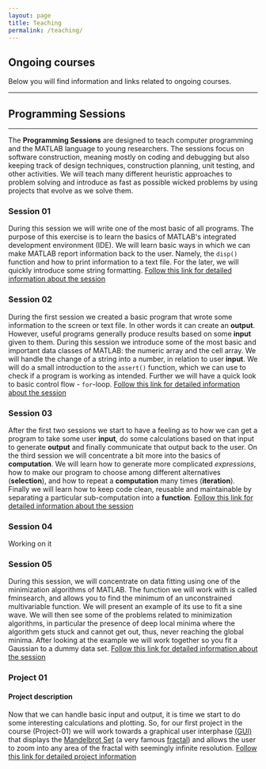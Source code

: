 ```yaml
---
layout: page
title: Teaching
permalink: /teaching/
---
```

## Ongoing courses

Below you will find information and links related to ongoing courses.

* * *
## [](#header-1)Programming Sessions
* * *

The **Programming Sessions** are designed to teach computer programming and the MATLAB language to young researchers. The sessions focus on software construction, meaning mostly on coding and debugging but also keeping track of design techniques, construction planning, unit testing, and other activities. We will teach many different heuristic approaches to problem solving and introduce as fast as possible wicked problems by using projects that evolve as we solve them.

### [](#S-1)Session 01

During this session we will write one of the most basic of all programs. The purpose of this exercise is to  learn the basics of MATLAB's integrated development environment (IDE). We will learn basic ways in which we can make MATLAB report information back to the user. Namely, the ```disp()``` function and how to print information to a text file. For the later, we will quickly introduce some string formatting.
[Follow this link for detailed information about the session](/session-01)


### [](#S-2)Session 02
During the first session we created a basic program that wrote some information to the screen or text file. In other words it can create an **output**. However, useful programs generally produce results based on some **input** given to them. During this session we introduce some of the most basic and important data classes of MATLAB: the numeric array and the cell array. We will handle the change of a string into a number, in relation to user **input**. We will do a small introduction to the ```assert()``` function, which we can use to check if a program is working as intended. Further we will have a quick look to basic control flow - ```for```-loop.
[Follow this link for detailed information about the session](/session-02)

### [](#S-3)Session 03
After the first two sessions we start to have a feeling as to how we can get a program to take some user **input**, do some calculations based on that input to generate **output** and finally communicate that output back to the user. On the third session we will concentrate a bit more into the basics of **computation**. We will learn how to generate more complicated *expressions*, how to make our program to choose among different alternatives (**selection**), and how to repeat a **computation** many times (**iteration**). Finally we will learn how to keep code clean, reusable and maintainable by separating a particular sub-computation into a **function**.
[Follow this link for detailed information about the session](/session-03)

### [](#S-4)Session 04
Working on it

### [](#S-5)Session 05
During this session, we will concentrate on data fitting using one of the minimization algorithms of MATLAB. The function we will work with is called fminsearch, and allows you to find the minimum of an unconstrained multivariable function. We will present an example of its use to fit a sine wave. We will then see some of the problems related to minimization algorithms, in particular the presence of deep local minima where the algorithm gets stuck and cannot get out, thus, never reaching the global minima. After looking at the example we will work together so you fit a Gaussian to a dummy data set.
[Follow this link for detailed information about the session](/session-05)

### [](#p1)Project 01

#### Project description

Now that we can handle basic input and output, it is time we start to do some interesting calculations and plotting. So, for our first project in the course (Project-01) we will work towards a graphical user interphase [(GUI)](https://en.wikipedia.org/wiki/Graphical_user_interface) that displays the [Mandelbrot Set](https://en.wikipedia.org/wiki/Mandelbrot_set) (a very famous [fractal](https://en.wikipedia.org/wiki/Fractal)) and allows the user to zoom into any area of the fractal with seemingly infinite resolution.
[Follow this link for detailed project information](/Project01-Step01)
